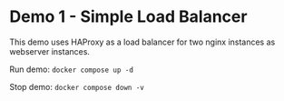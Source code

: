 # Demo 1 - Simple Load Balancer

This demo uses HAProxy as a load balancer for two nginx instances as webserver instances.

Run demo: `docker compose up -d`

Stop demo: `docker compose down -v`
